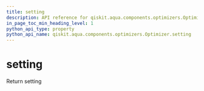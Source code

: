 ```yaml
---
title: setting
description: API reference for qiskit.aqua.components.optimizers.Optimizer.setting
in_page_toc_min_heading_level: 1
python_api_type: property
python_api_name: qiskit.aqua.components.optimizers.Optimizer.setting
---
```


# setting

Return setting


